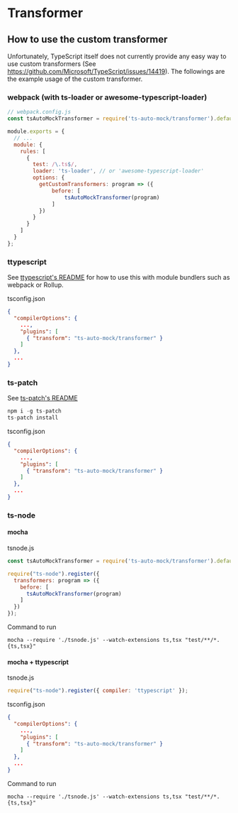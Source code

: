 # Transformer 

## How to use the custom transformer

Unfortunately, TypeScript itself does not currently provide any easy way to use custom transformers 
(See https://github.com/Microsoft/TypeScript/issues/14419).
The followings are the example usage of the custom transformer.

### webpack (with ts-loader or awesome-typescript-loader)

```js
// webpack.config.js
const tsAutoMockTransformer = require('ts-auto-mock/transformer').default;

module.exports = {
  // ...
  module: {
    rules: [
      {
        test: /\.ts$/,
        loader: 'ts-loader', // or 'awesome-typescript-loader'
        options: {
          getCustomTransformers: program => ({
              before: [
                  tsAutoMockTransformer(program)
              ]
          })
        }
      }
    ]
  }
};
```

### ttypescript
See [ttypescript's README](https://github.com/cevek/ttypescript/blob/master/README.md) for how to use this with module bundlers such as webpack or Rollup.

tsconfig.json
```json
{
  "compilerOptions": {
    ...,
    "plugins": [
      { "transform": "ts-auto-mock/transformer" }
    ]
  },
  ...
}
```

### ts-patch
See [ts-patch's README](https://github.com/nonara/ts-patch/blob/master/README.md) 

```js 
npm i -g ts-patch
ts-patch install
```

tsconfig.json

```json
{
  "compilerOptions": {
    ...,
    "plugins": [
      { "transform": "ts-auto-mock/transformer" }
    ]
  },
  ...
}
```

### ts-node
#### mocha
tsnode.js
```js
const tsAutoMockTransformer = require('ts-auto-mock/transformer').default;

require("ts-node").register({
  transformers: program => ({
    before: [
      tsAutoMockTransformer(program)
    ]
  })
});
```

Command to run

`mocha --require './tsnode.js' --watch-extensions ts,tsx "test/**/*.{ts,tsx}"`

#### mocha + ttypescript
tsnode.js
```js
require("ts-node").register({ compiler: 'ttypescript' });
```

tsconfig.json
```json
{
  "compilerOptions": {
    ...,
    "plugins": [
      { "transform": "ts-auto-mock/transformer" }
    ]
  },
  ...
}
```

Command to run

`mocha --require './tsnode.js' --watch-extensions ts,tsx "test/**/*.{ts,tsx}"`